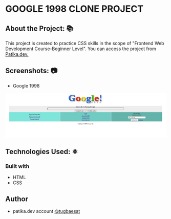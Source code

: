 #  GOOGLE 1998 CLONE PROJECT 

## About the Project: 📚
This project is created to practice CSS skills in the scope of "Frontend Web Development Course-Beginner Level". You can access the project from
[Patika.dev.](https://app.patika.dev/courses/css/odev2)
## Screenshots: 📷

- Google 1998

![Home Page](design/google-1998.jpg)


## Technologies Used: ⚛️

### Built with

- HTML
- CSS

## Author
- patika.dev account [@tugbaesat](https://app.patika.dev/tugbaesat)
